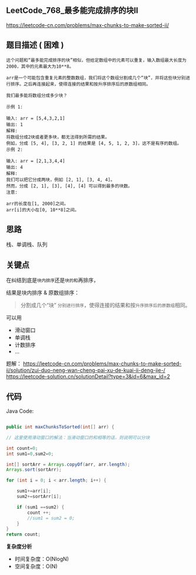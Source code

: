 
## LeetCode_768_最多能完成排序的块II

https://leetcode-cn.com/problems/max-chunks-to-make-sorted-ii/

## 题目描述 ( 困难 )

```
这个问题和“最多能完成排序的块”相似，但给定数组中的元素可以重复，输入数组最大长度为2000，其中的元素最大为10**8。

arr是一个可能包含重复元素的整数数组，我们将这个数组分割成几个“块”，并将这些块分别进行排序。之后再连接起来，使得连接的结果和按升序排序后的原数组相同。

我们最多能将数组分成多少块？

示例 1:

输入: arr = [5,4,3,2,1]
输出: 1
解释:
将数组分成2块或者更多块，都无法得到所需的结果。
例如，分成 [5, 4], [3, 2, 1] 的结果是 [4, 5, 1, 2, 3]，这不是有序的数组。 
示例 2:

输入: arr = [2,1,3,4,4]
输出: 4
解释:
我们可以把它分成两块，例如 [2, 1], [3, 4, 4]。
然而，分成 [2, 1], [3], [4], [4] 可以得到最多的块数。 
注意:

arr的长度在[1, 2000]之间。
arr[i]的大小在[0, 10**8]之间。
```

## 思路

栈、单调栈、队列

## 关键点

在纠结到底是`块内排序`还是`块的和`再排序，

结果是块内排序 & 原数组排序：

> 分割成几个“块” `分别进行排序`，使得连接的结果和按`升序排序后的原数组`相同。


可以用
- 滑动窗口
- 单调栈
- 计数排序
- ...

题解：
https://leetcode-cn.com/problems/max-chunks-to-make-sorted-ii/solution/zui-duo-neng-wan-cheng-pai-xu-de-kuai-ii-deng-jie-/
https://leetcode-solution.cn/solutionDetail?type=3&id=6&max_id=2


## 代码

Java Code:

``` java

public int maxChunksToSorted(int[] arr) {

// 这里使用滑动窗口的解法：当滑动窗口的和相等的话，则说明可以分块

int count=0;
int sum1=0,sum2=0;

int[] sortArr = Arrays.copyOf(arr, arr.length);
Arrays.sort(sortArr);

for (int i = 0; i < arr.length; i++) {

    sum1+=arr[i];
    sum2+=sortArr[i];

    if (sum1 ==sum2) {
        count ++;
        //sum1 = sum2 = 0; 
    }
}
return count;

```


**复杂度分析**

- 时间复杂度：O(NlogN)
- 空间复杂度：O(N)


